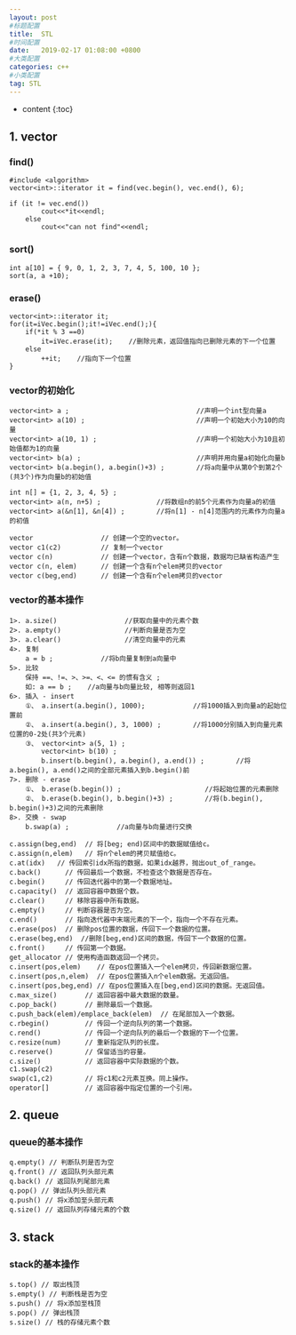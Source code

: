 ```yaml
---
layout: post
#标题配置
title:  STL
#时间配置
date:   2019-02-17 01:08:00 +0800
#大类配置
categories: c++
#小类配置
tag: STL
---
```


* content
{:toc}



## 1. vector

### find()  
    #include <algorithm>
	vector<int>::iterator it = find(vec.begin(), vec.end(), 6);
	
	if (it != vec.end())
	        cout<<*it<<endl;
	    else
	        cout<<"can not find"<<endl;

### sort()
	int a[10] = { 9, 0, 1, 2, 3, 7, 4, 5, 100, 10 };
	sort(a, a +10);

### erase()
	vector<int>::iterator it;
	for(it=iVec.begin();it!=iVec.end();){
		if(*it % 3 ==0)
			it=iVec.erase(it);    //删除元素，返回值指向已删除元素的下一个位置    
		else
			++it;    //指向下一个位置
    }

### vector的初始化
	vector<int> a ;                                //声明一个int型向量a
    vector<int> a(10) ;                            //声明一个初始大小为10的向量
    vector<int> a(10, 1) ;                         //声明一个初始大小为10且初始值都为1的向量
    vector<int> b(a) ;                             //声明并用向量a初始化向量b
    vector<int> b(a.begin(), a.begin()+3) ;        //将a向量中从第0个到第2个(共3个)作为向量b的初始值

	int n[] = {1, 2, 3, 4, 5} ;
    vector<int> a(n, n+5) ;              //将数组n的前5个元素作为向量a的初值
    vector<int> a(&n[1], &n[4]) ;        //将n[1] - n[4]范围内的元素作为向量a的初值

	vector                 // 创建一个空的vector。
	vector c1(c2)          // 复制一个vector
	vector c(n)            // 创建一个vector，含有n个数据，数据均已缺省构造产生
	vector c(n, elem)      // 创建一个含有n个elem拷贝的vector
	vector c(beg,end)      // 创建一个含有n个elem拷贝的vector

### vector的基本操作
	1>. a.size()                 //获取向量中的元素个数
    2>. a.empty()                //判断向量是否为空
    3>. a.clear()                //清空向量中的元素
    4>. 复制
        a = b ;            //将b向量复制到a向量中
    5>. 比较
        保持 ==、!=、>、>=、<、<= 的惯有含义 ;
        如: a == b ;    //a向量与b向量比较, 相等则返回1
    6>. 插入 - insert
        ①、 a.insert(a.begin(), 1000);            //将1000插入到向量a的起始位置前
        ②、 a.insert(a.begin(), 3, 1000) ;        //将1000分别插入到向量元素位置的0-2处(共3个元素) 
        ③、 vector<int> a(5, 1) ;
            vector<int> b(10) ;
            b.insert(b.begin(), a.begin(), a.end()) ;        //将a.begin(), a.end()之间的全部元素插入到b.begin()前
    7>. 删除 - erase
        ①、 b.erase(b.begin()) ;                     //将起始位置的元素删除
        ②、 b.erase(b.begin(), b.begin()+3) ;        //将(b.begin(), b.begin()+3)之间的元素删除
    8>. 交换 - swap
        b.swap(a) ;            //a向量与b向量进行交换

	c.assign(beg,end)  // 将[beg; end)区间中的数据赋值给c。
    c.assign(n,elem)   // 将n个elem的拷贝赋值给c。
	c.at(idx)   // 传回索引idx所指的数据，如果idx越界，抛出out_of_range。
	c.back()      // 传回最后一个数据，不检查这个数据是否存在。
	c.begin()     // 传回迭代器中的第一个数据地址。
	c.capacity()  // 返回容器中数据个数。
	c.clear()     // 移除容器中所有数据。
	c.empty()     // 判断容器是否为空。
	c.end()       // 指向迭代器中末端元素的下一个，指向一个不存在元素。
	c.erase(pos)  // 删除pos位置的数据，传回下一个数据的位置。
	c.erase(beg,end)  //删除[beg,end)区间的数据，传回下一个数据的位置。
	c.front()     // 传回第一个数据。
	get_allocator // 使用构造函数返回一个拷贝。
	c.insert(pos,elem)    // 在pos位置插入一个elem拷贝，传回新数据位置。
	c.insert(pos,n,elem)  // 在pos位置插入n个elem数据。无返回值。
	c.insert(pos,beg,end) // 在pos位置插入在[beg,end)区间的数据。无返回值。　　
	c.max_size()       // 返回容器中最大数据的数量。
	c.pop_back()       // 删除最后一个数据。
	c.push_back(elem)/emplace_back(elem)  // 在尾部加入一个数据。
	c.rbegin()         // 传回一个逆向队列的第一个数据。
	c.rend()           // 传回一个逆向队列的最后一个数据的下一个位置。
	c.resize(num)      // 重新指定队列的长度。
	c.reserve()        // 保留适当的容量。
	c.size()           // 返回容器中实际数据的个数。
	c1.swap(c2)
	swap(c1,c2)        // 将c1和c2元素互换。同上操作。	
	operator[]         // 返回容器中指定位置的一个引用。

## 2. queue

### queue的基本操作

	q.empty() // 判断队列是否为空
	q.front() // 返回队列头部元素
	q.back() // 返回队列尾部元素
	q.pop() // 弹出队列头部元素
	q.push() // 将x添加至头部元素
	q.size() // 返回队列存储元素的个数

## 3. stack



### stack的基本操作

	s.top() // 取出栈顶
	s.empty() // 判断栈是否为空
	s.push() // 将x添加至栈顶
	s.pop() // 弹出栈顶
	s.size() // 栈的存储元素个数